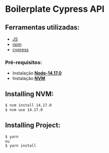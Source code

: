 # Boilerplate Cypress API

## Ferramentas utilizadas:  
- [JS](https://developer.mozilla.org/pt-BR/docs/Web/JavaScript) 
- [npm](https://www.npmjs.com/)
- [cypress](https://docs.cypress.io/)

### Pré-requisitos: 
- Instalação [**Node-14.17.0**](https://nodejs.org/en/about/releases/)
- Instalação [**NVM**](https://heynode.com/tutorial/install-nodejs-locally-nvm/)


## Installing NVM:

```bash
$ nvm install 14.17.0
$ nvm use 14.17.0
```
## Installing Project:

```bash
$ yarn 
ou 
$ yarn install
```